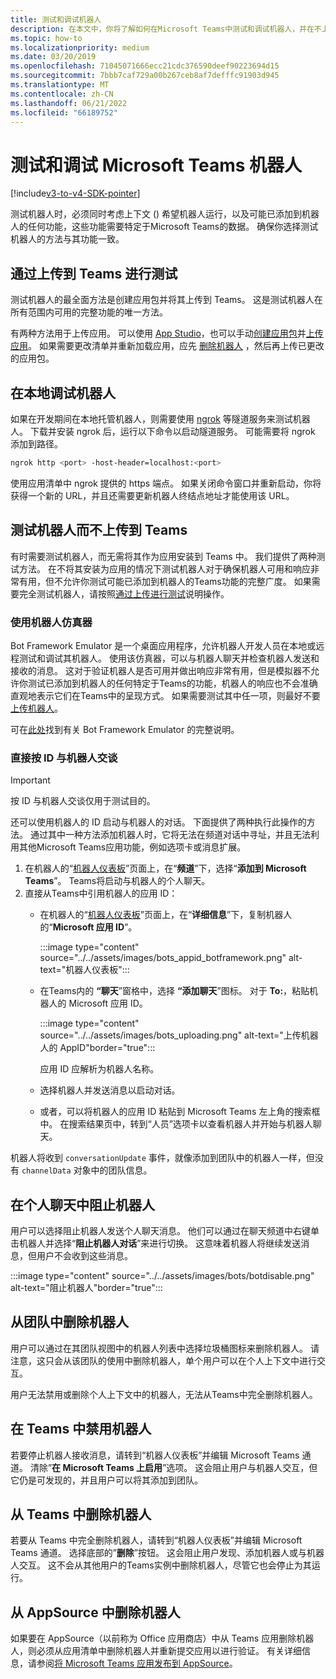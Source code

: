 ```yaml
---
title: 测试和调试机器人
description: 在本文中，你将了解如何在Microsoft Teams中测试和调试机器人，并在不上传到Teams
ms.topic: how-to
ms.localizationpriority: medium
ms.date: 03/20/2019
ms.openlocfilehash: 71045071666ecc21cdc376590deef90223694d15
ms.sourcegitcommit: 7bbb7caf729a00b267ceb8af7defffc91903d945
ms.translationtype: MT
ms.contentlocale: zh-CN
ms.lasthandoff: 06/21/2022
ms.locfileid: "66189752"
---
```

# <a name="test-and-debug-your-microsoft-teams-bot"></a>测试和调试 Microsoft Teams 机器人

[!include[v3-to-v4-SDK-pointer](~/includes/v3-to-v4-pointer-bots.md)]

测试机器人时，必须同时考虑上下文 () 希望机器人运行，以及可能已添加到机器人的任何功能，这些功能需要特定于Microsoft Teams的数据。 确保你选择测试机器人的方法与其功能一致。

## <a name="test-by-uploading-to-teams"></a>通过上传到 Teams 进行测试

测试机器人的最全面方法是创建应用包并将其上传到 Teams。 这是测试机器人在所有范围内可用的完整功能的唯一方法。

有两种方法用于上传应用。 可以使用 [App Studio](~/concepts/build-and-test/app-studio-overview.md)，也可以手动[创建应用包](~/concepts/build-and-test/apps-package.md)并[上传应用](~/concepts/deploy-and-publish/apps-upload.md)。 如果需要更改清单并重新加载应用，应先 [删除机器人](#deleting-a-bot-from-teams) ，然后再上传已更改的应用包。

## <a name="debug-your-bot-locally"></a>在本地调试机器人

如果在开发期间在本地托管机器人，则需要使用 [ngrok](https://ngrok.com/) 等隧道服务来测试机器人。 下载并安装 ngrok 后，运行以下命令以启动隧道服务。 可能需要将 ngrok 添加到路径。

```bash
ngrok http <port> -host-header=localhost:<port>
```

使用应用清单中 ngrok 提供的 https 端点。 如果关闭命令窗口并重新启动，你将获得一个新的 URL，并且还需要更新机器人终结点地址才能使用该 URL。

## <a name="testing-your-bot-without-uploading-to-teams"></a>测试机器人而不上传到 Teams

有时需要测试机器人，而无需将其作为应用安装到 Teams 中。 我们提供了两种测试方法。 在不将其安装为应用的情况下测试机器人对于确保机器人可用和响应非常有用，但不允许你测试可能已添加到机器人的Teams功能的完整广度。 如果需要完全测试机器人，请按照[通过上传进行测试](#test-by-uploading-to-teams)说明操作。

### <a name="use-the-bot-emulator"></a>使用机器人仿真器

Bot Framework Emulator 是一个桌面应用程序，允许机器人开发人员在本地或远程测试和调试其机器人。 使用该仿真器，可以与机器人聊天并检查机器人发送和接收的消息。 这对于验证机器人是否可用并做出响应非常有用，但是模拟器不允许你测试已添加到机器人的任何特定于Teams的功能，机器人的响应也不会准确直观地表示它们在Teams中的呈现方式。 如果需要测试其中任一项，则最好不要[上传机器人](#test-by-uploading-to-teams)。

可在[此处](/azure/bot-service/bot-service-debug-emulator?view=azure-bot-service-4.0&preserve-view=true)找到有关 Bot Framework Emulator 的完整说明。

### <a name="talk-to-your-bot-directly-by-id"></a>直接按 ID 与机器人交谈

>[!Important]
>按 ID 与机器人交谈仅用于测试目的。

还可以使用机器人的 ID 启动与机器人的对话。 下面提供了两种执行此操作的方法。 通过其中一种方法添加机器人时，它将无法在频道对话中寻址，并且无法利用其他Microsoft Teams应用功能，例如选项卡或消息扩展。

1. 在机器人的“[机器人仪表板](https://dev.botframework.com/bots)”页面上，在“**频道**”下，选择“**添加到 Microsoft Teams**”。 Teams将启动与机器人的个人聊天。
2. 直接从Teams中引用机器人的应用 ID：
   * 在机器人的“[机器人仪表板](https://dev.botframework.com/bots)”页面上，在“**详细信息**”下，复制机器人的“**Microsoft 应用 ID**”。
  
      :::image type="content" source="../../assets/images/bots_appid_botframework.png" alt-text="机器人仪表板":::
  
   * 在Teams内的 **“聊天**”窗格中，选择 **“添加聊天**”图标。 对于 **To:**，粘贴机器人的 Microsoft 应用 ID。
  
      :::image type="content" source="../../assets/images/bots_uploading.png" alt-text="上传机器人的 AppID"border="true":::

     应用 ID 应解析为机器人名称。

   * 选择机器人并发送消息以启动对话。

   * 或者，可以将机器人的应用 ID 粘贴到 Microsoft Teams 左上角的搜索框中。 在搜索结果页中，转到“人员”选项卡以查看机器人并开始与机器人聊天。

机器人将收到 `conversationUpdate` 事件，就像添加到团队中的机器人一样，但没有 `channelData` 对象中的团队信息。

## <a name="blocking-a-bot-in-personal-chat"></a>在个人聊天中阻止机器人

用户可以选择阻止机器人发送个人聊天消息。 他们可以通过在聊天频道中右键单击机器人并选择“**阻止机器人对话**”来进行切换。 这意味着机器人将继续发送消息，但用户不会收到这些消息。

  :::image type="content" source="../../assets/images/bots/botdisable.png" alt-text="阻止机器人"border="true":::

## <a name="removing-a-bot-from-a-team"></a>从团队中删除机器人

用户可以通过在其团队视图中的机器人列表中选择垃圾桶图标来删除机器人。 请注意，这只会从该团队的使用中删除机器人，单个用户可以在个人上下文中进行交互。

用户无法禁用或删除个人上下文中的机器人，无法从Teams中完全删除机器人。

## <a name="disabling-a-bot-in-teams"></a>在 Teams 中禁用机器人

若要停止机器人接收消息，请转到“机器人仪表板”并编辑 Microsoft Teams 通道。 清除”**在 Microsoft Teams 上启用**”选项。 这会阻止用户与机器人交互，但它仍是可发现的，并且用户可以将其添加到团队。

## <a name="deleting-a-bot-from-teams"></a>从 Teams 中删除机器人

若要从 Teams 中完全删除机器人，请转到“机器人仪表板”并编辑 Microsoft Teams 通道。 选择底部的”**删除**”按钮。 这会阻止用户发现、添加机器人或与机器人交互。 这不会从其他用户的Teams实例中删除机器人，尽管它也会停止为其运行。

## <a name="removing-your-bot-from-appsource"></a>从 AppSource 中删除机器人

如果要在 AppSource（以前称为 Office 应用商店）中从 Teams 应用删除机器人，则必须从应用清单中删除机器人并重新提交应用以进行验证。 有关详细信息，请参阅[将 Microsoft Teams 应用发布到 AppSource](~/concepts/deploy-and-publish/apps-publish.md)。
